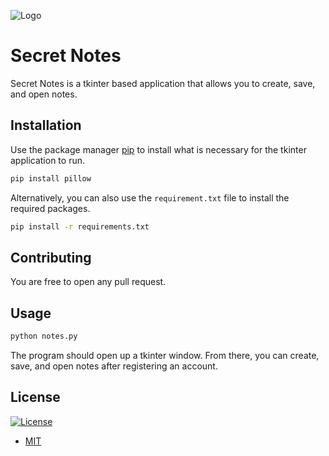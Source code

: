 ![Logo]()

# Secret Notes

Secret Notes is a tkinter based application that allows you to create, save, and open notes.

## Installation

Use the package manager [pip](https://pip.pypa.io/en/stable/) to install what is necessary for the tkinter application to run.

```bash
pip install pillow
```

Alternatively, you can also use the `requirement.txt` file to install the required packages.

```bash
pip install -r requirements.txt
```

## Contributing

You are free to open any pull request.

## Usage

```bash
python notes.py
```

The program should open up a tkinter window. From there, you can create, save, and open notes after registering an account.

## License

[![License](http://img.shields.io/:license-mit-blue.svg)](http://mit-license.org)

- [MIT](https://choosealicense.com/licenses/mit/)
